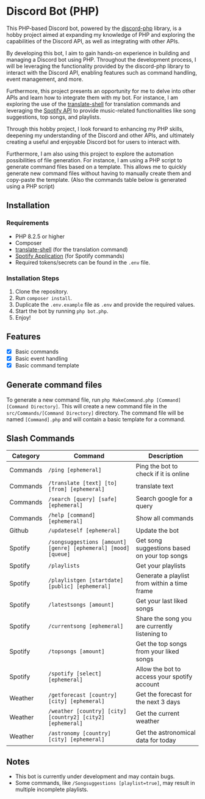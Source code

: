 # Discord Bot (PHP)

This PHP-based Discord bot, powered by the [discord-php](https://github.com/discord-php/DiscordPHP) library, is a hobby project aimed at expanding my knowledge of PHP and exploring the capabilities of the Discord API, as well as integrating with other APIs.

By developing this bot, I aim to gain hands-on experience in building and managing a Discord bot using PHP. Throughout the development process, I will be leveraging the functionality provided by the discord-php library to interact with the Discord API, enabling features such as command handling, event management, and more.

Furthermore, this project presents an opportunity for me to delve into other APIs and learn how to integrate them with my bot. For instance, I am exploring the use of the [translate-shell](https://github.com/soimort/translate-shell) for translation commands and leveraging the [Spotify API](https://developer.spotify.com/documentation/web-api) to provide music-related functionalities like song suggestions, top songs, and playlists.

Through this hobby project, I look forward to enhancing my PHP skills, deepening my understanding of the Discord and other APIs, and ultimately creating a useful and enjoyable Discord bot for users to interact with.

Furthermore, I am also using this project to explore the automation possibilities of file generation. For instance, I am using a PHP script to generate command files based on a template. This allows me to quickly generate new command files without having to manually create them and copy-paste the template. (Also the commands table below is generated using a PHP script)


## Installation

### Requirements

- PHP 8.2.5 or higher
- Composer
- [translate-shell](https://github.com/soimort/translate-shell) (for the translation command)
- [Spotify Application](https://developer.spotify.com/dashboard/applications) (for Spotify commands)
- Required tokens/secrets can be found in the `.env` file.

### Installation Steps

1. Clone the repository.
2. Run `composer install`.
3. Duplicate the `.env.example` file as `.env` and provide the required values.
4. Start the bot by running `php bot.php`.
5. Enjoy!


## Features

- [x] Basic commands
- [x] Basic event handling
- [x] Basic command template

## Generate command files

To generate a new command file, run `php MakeCommand.php [Command] [Command Directory]`. This will create a new command file in the `src/Commands/[Command Directory]` directory. The command file will be named `[Command].php` and will contain a basic template for a command.
## Slash Commands

| Category         | Command                                        | Description                                                                |
|------------------|------------------------------------------------|----------------------------------------------------------------------------|
| Commands   | `/ping [ephemeral]`                       | Ping the bot to check if it is online                                 |
| Commands   | `/translate [text] [to] [from] [ephemeral]`                       | translate text                                 |
| Commands   | `/search [query] [safe] [ephemeral]`                       | Search google for a query                                 |
| Commands   | `/help [command] [ephemeral]`                       | Show all commands                                 |
| Github   | `/updateself [ephemeral]`                       | Update the bot                                 |
| Spotify   | `/songsuggestions [amount] [genre] [ephemeral] [mood] [queue]`                       | Get song suggestions based on your top songs                                 |
| Spotify   | `/playlists `                       | Get your playlists                                 |
| Spotify   | `/playlistgen [startdate] [public] [ephemeral]`                       | Generate a playlist from within a time frame                                 |
| Spotify   | `/latestsongs [amount]`                       | Get your last liked songs                                 |
| Spotify   | `/currentsong [ephemeral]`                       | Share the song you are currently listening to                                 |
| Spotify   | `/topsongs [amount]`                       | Get the top songs from your liked songs                                 |
| Spotify   | `/spotify [select] [ephemeral]`                       | Allow the bot to access your spotify account                                 |
| Weather   | `/getforecast [country] [city] [ephemeral]`                       | Get the forecast for the next 3 days                                 |
| Weather   | `/weather [country] [city] [country2] [city2] [ephemeral]`                       | Get the current weather                                 |
| Weather   | `/astronomy [country] [city] [ephemeral]`                       | Get the astronomical data for today                                 |
## Notes

- This bot is currently under development and may contain bugs.
- Some commands, like `/Songsuggestions [playlist=true]`, may result in multiple incomplete playlists.